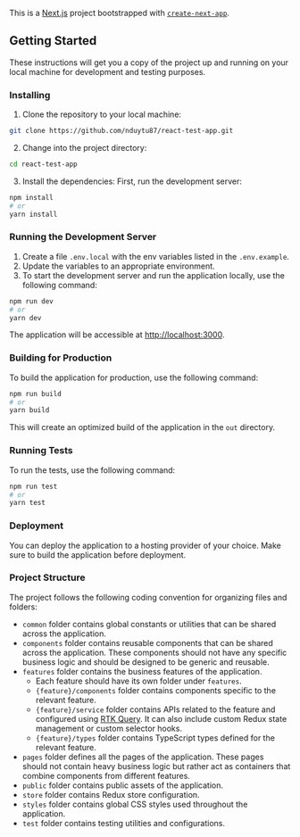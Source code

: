 This is a [Next.js](https://nextjs.org/) project bootstrapped with [`create-next-app`](https://github.com/vercel/next.js/tree/canary/packages/create-next-app).

## Getting Started

These instructions will get you a copy of the project up and running on your local machine for development and testing purposes.

### Installing

1. Clone the repository to your local machine:

```bash
git clone https://github.com/nduytu87/react-test-app.git
```

2. Change into the project directory:

```bash
cd react-test-app
```

3. Install the dependencies:
   First, run the development server:

```bash
npm install
# or
yarn install
```

### Running the Development Server

1. Create a file `.env.local` with the env variables listed in the `.env.example`.
2. Update the variables to an appropriate environment.
3. To start the development server and run the application locally, use the following command:

```bash
npm run dev
# or
yarn dev
```

The application will be accessible at [http://localhost:3000](http://localhost:3000).

### Building for Production

To build the application for production, use the following command:

```bash
npm run build
# or
yarn build
```

This will create an optimized build of the application in the `out` directory.

### Running Tests

To run the tests, use the following command:

```bash
npm run test
# or
yarn test
```

### Deployment

You can deploy the application to a hosting provider of your choice. Make sure to build the application before deployment.

### Project Structure

The project follows the following coding convention for organizing files and folders:

- `common` folder contains global constants or utilities that can be shared across the application.
- `components` folder contains reusable components that can be shared across the application. These components should not have any specific business logic and should be designed to be generic and reusable.
- `features` folder contains the business features of the application.
  - Each feature should have its own folder under `features`.
  - `{feature}/components` folder contains components specific to the relevant feature.
  - `{feature}/service` folder contains APIs related to the feature and configured using [RTK Query](https://redux-toolkit.js.org/rtk-query/overview). It can also include custom Redux state management or custom selector hooks.
  - `{feature}/types` folder contains TypeScript types defined for the relevant feature.
- `pages` folder defines all the pages of the application. These pages should not contain heavy business logic but rather act as containers that combine components from different features.
- `public` folder contains public assets of the application.
- `store` folder contains Redux store configuration.
- `styles` folder contains global CSS styles used throughout the application.
- `test` folder contains testing utilities and configurations.
